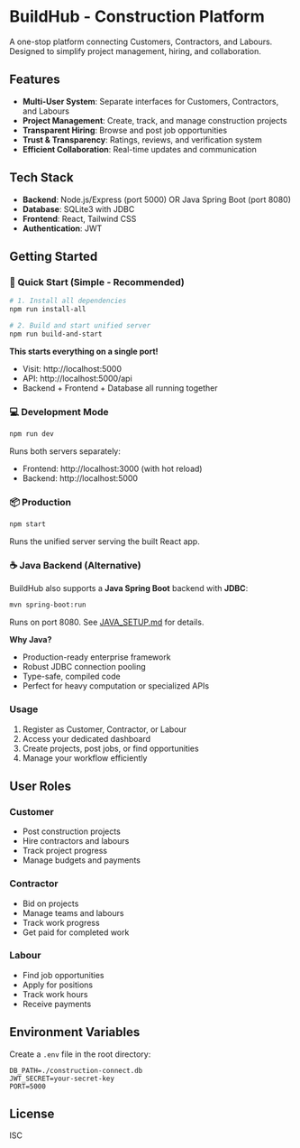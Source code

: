# BuildHub - Construction Platform

A one-stop platform connecting Customers, Contractors, and Labours. Designed to simplify project management, hiring, and collaboration.

## Features

- **Multi-User System**: Separate interfaces for Customers, Contractors, and Labours
- **Project Management**: Create, track, and manage construction projects
- **Transparent Hiring**: Browse and post job opportunities
- **Trust & Transparency**: Ratings, reviews, and verification system
- **Efficient Collaboration**: Real-time updates and communication

## Tech Stack

- **Backend**: Node.js/Express (port 5000) OR Java Spring Boot (port 8080)
- **Database**: SQLite3 with JDBC
- **Frontend**: React, Tailwind CSS
- **Authentication**: JWT

## Getting Started

### 🚀 Quick Start (Simple - Recommended)

```bash
# 1. Install all dependencies
npm run install-all

# 2. Build and start unified server
npm run build-and-start
```

**This starts everything on a single port!** 
- Visit: http://localhost:5000
- API: http://localhost:5000/api
- Backend + Frontend + Database all running together

### 💻 Development Mode

```bash
npm run dev
```

Runs both servers separately:
- Frontend: http://localhost:3000 (with hot reload)
- Backend: http://localhost:5000

### 📦 Production

```bash
npm start
```

Runs the unified server serving the built React app.

### ☕ Java Backend (Alternative)

BuildHub also supports a **Java Spring Boot** backend with **JDBC**:

```bash
mvn spring-boot:run
```

Runs on port 8080. See [JAVA_SETUP.md](JAVA_SETUP.md) for details.

**Why Java?**
- Production-ready enterprise framework
- Robust JDBC connection pooling
- Type-safe, compiled code
- Perfect for heavy computation or specialized APIs

### Usage

1. Register as Customer, Contractor, or Labour
2. Access your dedicated dashboard
3. Create projects, post jobs, or find opportunities
4. Manage your workflow efficiently

## User Roles

### Customer
- Post construction projects
- Hire contractors and labours
- Track project progress
- Manage budgets and payments

### Contractor
- Bid on projects
- Manage teams and labours
- Track work progress
- Get paid for completed work

### Labour
- Find job opportunities
- Apply for positions
- Track work hours
- Receive payments

## Environment Variables

Create a `.env` file in the root directory:

```
DB_PATH=./construction-connect.db
JWT_SECRET=your-secret-key
PORT=5000
```

## License

ISC


